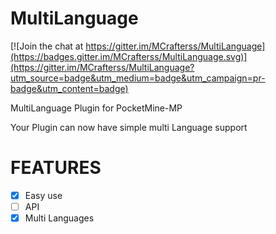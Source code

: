 # MultiLanguage

[![Join the chat at https://gitter.im/MCrafterss/MultiLanguage](https://badges.gitter.im/MCrafterss/MultiLanguage.svg)](https://gitter.im/MCrafterss/MultiLanguage?utm_source=badge&utm_medium=badge&utm_campaign=pr-badge&utm_content=badge)

MultiLanguage Plugin for PocketMine-MP

Your Plugin can now have simple multi Language support

# FEATURES
- [x] Easy use
- [ ] API
- [x] Multi Languages
